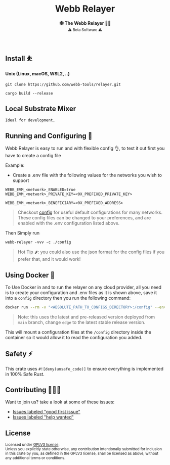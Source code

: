 <h1 align="center">Webb Relayer</h1>

<p align="center">
    <strong>🕸️  The Webb Relayer  🧑‍✈️</strong>
    <br />
    <sub> ⚠️ Beta Software ⚠️ </sub>
</p>

<br />

## Install ⛹️

#### Unix (Linux, macOS, WSL2, ..)

```
git clone https://github.com/webb-tools/relayer.git

cargo build --release
```

## Local Substrate Mixer
```
Ideal for development,
```

## Running and Configuring 🚀

Webb Relayer is easy to run and with flexible config 👌, to test it out first you have to create a config file

Example:

* Create a .env file with the following values for the networks you wish to support

```
WEBB_EVM_<network>_ENABLED=true
WEBB_EVM_<network>_PRIVATE_KEY=<0X_PREFIXED_PRIVATE_KEY>

WEBB_EVM_<network>_BENEFICIARY=<0X_PREFIXED_ADDRESS>

```

> Checkout [config](./config) for useful default configurations for many networks. These config files can be changed to your preferences, and are enabled with the .env configuration listed above.

Then Simply run

```
webb-relayer -vvv -c ./config
```

> Hot Tip 🌶️: you could also use the json format for the config files if you prefer that, and it would work!

## Using Docker 🐳

To Use Docker in and to run the relayer on any cloud provider, all you need is to create your configuration and .env files
as it is shown above, save it into a `config` directory then you run the following command:

```sh
docker run --rm -v "<ABSOLUTE_PATH_TO_CONFIGS_DIRECTORY>:/config" --env-file .env -p 9955:9955 ghcr.io/webb-tools/relayer:edge
```

> Note: this uses the latest and pre-released version deployed from `main` branch, change `edge` to the latest stable release version.

This will mount a configuration files at the `/config` directory inside the container so it would allow it to read the configuration you added.


## Safety ⚡

This crate uses `#![deny(unsafe_code)]` to ensure everything is implemented in
100% Safe Rust.

## Contributing 🧑‍🤝‍🧑

Want to join us? take a look at some of these issues:

- [Issues labeled "good first issue"][good-first-issue]
- [Issues labeled "help wanted"][help-wanted]

[good-first-issue]: https://github.com/webb-tools/relayer/labels/good%20first%20issue
[help-wanted]: https://github.com/webb-tools/relayer/labels/help%20wanted

## License

<sup>
Licensed under <a href="LICENSE">GPLV3 license</a>.
</sup>

<br/>

<sub>
Unless you explicitly state otherwise, any contribution intentionally submitted
for inclusion in this crate by you, as defined in the GPLV3 license, shall
be licensed as above, without any additional terms or conditions.
</sub>

